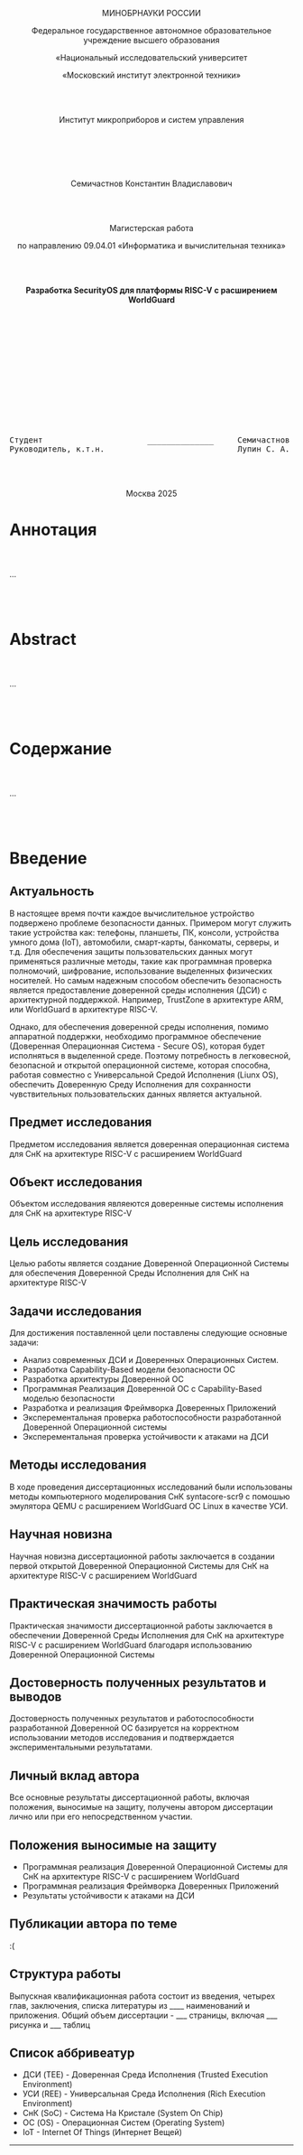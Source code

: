 
<p style="text-align: center;">
  МИНОБРНАУКИ РОССИИ
</p>
<p style="text-align: center;">
  Федеральное государственное автономное образовательное учреждение
  высшего образования
</p>
<p style="text-align: center;">
  «Национальный исследовательский университет
</p>
<p style="text-align: center;">
  «Московский институт электронной техники»
</p>
<br></br>
<p style="text-align: center;">
  Институт микроприборов и систем управления
</p>
<br></br>
<br></br>
<p style="text-align: center;">
  Семичастнов Константин Владиславович
</p>
<br></br>
<p style="text-align: center;">
  Магистерская работа
</p>
<p style="text-align: center;">
  по направлению 09.04.01 «Информатика и вычислительная техника»
</p>
<br></br>
<p style="text-align: center;">
  <b>
   Разработка SecurityOS для платформы RISC-V с расширением WorldGuard
  </b>
</p>
<br></br>
<br></br>
<br></br>
<br></br>
<br></br>
<br></br>
<pre>
Студент                      ______________     Семичастнов К. В.
Руководитель, к.т.н.         ______________     Лупин С. А.
</pre>
<br></br>
<p style="text-align: center;">
  Москва 2025
</p>
<div style="page-break-after: always;"></div>

# Аннотация
<br></br>
...
<br></br>
<br></br>

# Abstract
<br></br>
...
<br></br>
<br></br>
<div style="page-break-after: always;"></div>

# Содержание
<br></br>
...
<br></br>
<br></br>
<div style="page-break-after: always;"></div>

# Введение
 ## Актуальность
 В настоящее время почти каждое вычислительное устройство подвержено
 проблеме безопасности данных.
 Примером могут служить такие устройства как:
 телефоны, планшеты, ПК, консоли, устройства умного дома (IoT),
 автомобили, смарт-карты, банкоматы, серверы,
 и т.д.
 Для обеспечения защиты пользовательских данных
 могут применяться различные методы, такие как
 программная проверка полномочий, шифрование,
 использование выделенных физических носителей.
 Но самым надежным способом обеспечить безопасность является
 предоставление доверенной среды исполнения (ДСИ)
 с архитектурной поддержкой.
 Например, TrustZone в архитектуре ARM, или WorldGuard в архитектуре RISC-V.

 Однако, для обеспечения доверенной среды исполнения,
 помимо аппаратной поддержки, необходимо программное обеспечение
 (Доверенная Операционная Система - Secure OS),
 которая будет исполняться в выделенной среде.
 Поэтому потребность в легковесной,
 безопасной и открытой операционной системе, которая способна,
 работая совместно с Универсальной Средой Исполнения (Liunx OS),
 обеспечить Доверенную Среду Исполнения
 для сохранности чувствительных пользовательских данных
 является актуальной.

 ## Предмет исследования
 Предметом исследования является доверенная операционная система
 для СнК на архитектуре RISC-V с расширением WorldGuard

 ## Объект исследования
 Объектом исследования являеются доверенные системы исполнения
 для СнК на архитектуре RISC-V

 ## Цель исследования
 Целью работы является создание Доверенной Операционной Системы
 для обеспечения Доверенной Среды Исполнения
 для СнК на архитектуре RISC-V

 ## Задачи исследования
 Для достижения поставленной цели поставлены следующие основные задачи:
  - Анализ современных ДСИ и Доверенных Операционных Систем.
  - Разработка Capability-Based модели безопасности ОС
  - Разработка архитектуры Доверенной ОС
  - Программная Реализация Доверенной ОС с Capability-Based
    моделью безопасности
  - Разработка и реализация Фреймворка Доверенных Приложений
  - Эксперементальная проверка работоспособности разработанной Доверенной
    Операционной системы
  - Эксперементальная проверка устойчивости к атаками на ДСИ

 ## Методы исследования
 В ходе проведения диссертационных исследований были использованы
 методы компьютерного моделирования СнК syntacore-scr9
 с помошью эмулятора QEMU с расширением WorldGuard
 ОС Linux в качестве УСИ.

 ## Научная новизна
 Научная новизна диссертационной работы заключается в создании
 первой открытой Доверенной Операционной Системы
 для СнК на архитектуре RISC-V с расширением WorldGuard

 ## Практическая значимость работы
 Практическая значимости диссертационной работы заключается в
 обеспечении Доверенной Среды Исполнения
 для СнК на архитектуре RISC-V с расширением WorldGuard
 благодаря использованию Доверенной Операционной Системы

 ## Достоверность полученных результатов и выводов
 Достоверность полученных результатов и работоспособности разработанной
 Доверенной ОС базируется на корректном использовании методов исследования
 и подтверждается экспериментальными результатами.

 ## Личный вклад автора
 Все основные результаты диссертационной работы,
 включая положения, выносимые на защиту,
 получены автором диссертации лично или при его непосредственном участии.

 ## Положения выносимые на защиту
 - Программная реализация Доверенной Операционной Системы
   для СнК на архитектуре RISC-V с расширением WorldGuard
 - Программная реализация Фреймворка Доверенных Приложений
 - Результаты устойчивости к атаками на ДСИ

 ## Публикации автора по теме
  :(

 ## Структура работы
 Выпускная квалификационная работа состоит из
 введения, четырех глав, заключения,
 списка литературы из ____ наименований и приложения.
 Общий объем диссертации - ___ страницы,
 включая ___ рисунка и ___ таблиц

 ## Список аббривеатур
  - ДСИ (TEE) - Доверенная Среда Исполнения (Trusted Execution Environment)
  - УСИ (REE) - Универсальная Среда Исполнения (Rich Execution Environment)
  - СнК (SoC) - Система На Кристале (System On Chip)
  - ОС (OS) - Операционная Систем (Operating System)
  - IoT - Internet Of Things (Интернет Вещей)

---
